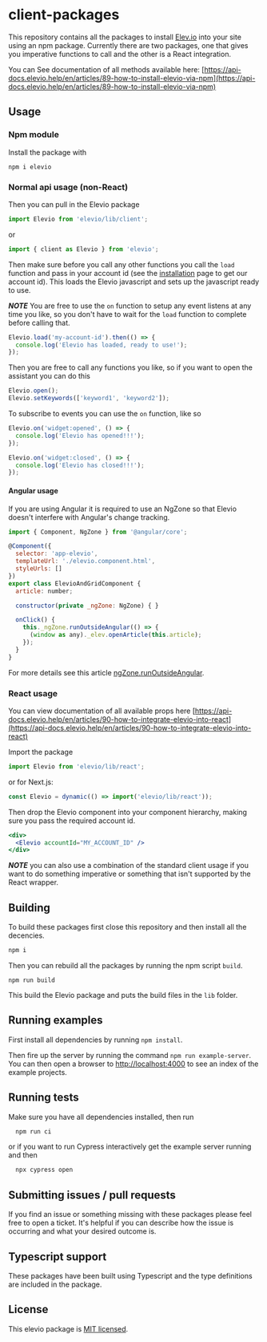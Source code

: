 # client-packages

This repository contains all the packages to install [Elev.io](https://elev.io/) into your site using an npm package.
Currently there are two packages, one that gives you imperative functions to call and the other is a React integration.

You can See documentation of all methods available here: [https://api-docs.elevio.help/en/articles/89-how-to-install-elevio-via-npm](https://api-docs.elevio.help/en/articles/89-how-to-install-elevio-via-npm)

## Usage

### Npm module

Install the package with

```
npm i elevio
```

### Normal api usage (non-React)

Then you can pull in the Elevio package

```js
import Elevio from 'elevio/lib/client';
```

or

```js
import { client as Elevio } from 'elevio';
```

Then make sure before you call any other functions you call the `load` function and pass in your account id (see the [installation](https://app.elev.io/installation) page to get our account id). This loads the Elevio javascript and sets up the javascript ready to use.

**_NOTE_**
You are free to use the `on` function to setup any event listens at any time you like, so you don't have to wait for the `load` function to complete before calling that.

```js
Elevio.load('my-account-id').then(() => {
  console.log('Elevio has loaded, ready to use!');
});
```

Then you are free to call any functions you like, so if you want to open the assistant you can do this

```js
Elevio.open();
Elevio.setKeywords(['keyword1', 'keyword2']);
```

To subscribe to events you can use the `on` function, like so

```js
Elevio.on('widget:opened', () => {
  console.log('Elevio has opened!!!');
});

Elevio.on('widget:closed', () => {
  console.log('Elevio has closed!!!');
});
```

#### Angular usage

If you are using Angular it is required to use an NgZone so that Elevio doesn't interfere with Angular's change tracking.

```js
import { Component, NgZone } from '@angular/core';

@Component({
  selector: 'app-elevio',
  templateUrl: './elevio.component.html',
  styleUrls: []
})
export class ElevioAndGridComponent {
  article: number;

  constructor(private _ngZone: NgZone) { }

  onClick() {
    this._ngZone.runOutsideAngular(() => {
      (window as any)._elev.openArticle(this.article);
    });
  }
}
```

For more details see this article [ngZone.runOutsideAngular](https://medium.com/@krzysztof.grzybek89/how-runoutsideangular-might-reduce-change-detection-calls-in-your-app-6b4dab6e374d).

### React usage

You can view documentation of all available props here [https://api-docs.elevio.help/en/articles/90-how-to-integrate-elevio-into-react](https://api-docs.elevio.help/en/articles/90-how-to-integrate-elevio-into-react)

Import the package

```jsx
import Elevio from 'elevio/lib/react';
```

or for Next.js:

```jsx
const Elevio = dynamic(() => import('elevio/lib/react'));
```

Then drop the Elevio component into your component hierarchy, making sure you pass the required account id.

```jsx
<div>
  <Elevio accountId="MY_ACCOUNT_ID" />
</div>
```

**_NOTE_**
you can also use a combination of the standard client usage if you want to do something imperative or something that isn't supported by the React wrapper.

## Building

To build these packages first close this repository and then install all the decencies.

```bash
npm i
```

Then you can rebuild all the packages by running the npm script `build`.

```
npm run build
```

This build the Elevio package and puts the build files in the `lib` folder.

## Running examples

First install all dependencies by running `npm install`.

Then fire up the server by running the command `npm run example-server`.
You can then open a browser to [http://localhost:4000](http://localhost:4000) to see an index of the example projects.

## Running tests

Make sure you have all dependencies installed, then run

```bash
  npm run ci
```

or if you want to run Cypress interactively get the example server running and then

```bash
  npx cypress open
```

## Submitting issues / pull requests

If you find an issue or something missing with these packages please feel free to open a ticket. It's helpful if you can describe how the issue is occurring and what your desired outcome is.

## Typescript support

These packages have been built using Typescript and the type definitions are included in the package.

## License

This elevio package is [MIT licensed](./LICENSE).
